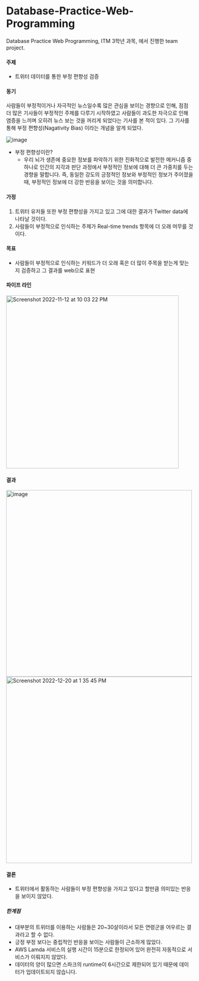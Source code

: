# Database-Practice-Web-Programming
Database Practice Web Programming, ITM 3학년 과목, 에서 진행한 team project.

#### 주제
- 트위터 데이터를 통한 부정 편향성 검증

#### 동기
사람들이 부정적이거나 자극적인 뉴스일수록 많은 관심을 보이는 경향으로 인해, 점점 더 많은 기사들이 부정적인 주제를 다루기 시작하였고 사람들이 과도한 자극으로 인해 염증을 느끼며 오히려 뉴스 보는 것을 꺼리게 되었다는 기사를 본 적이 있다. 그 기사를 통해 부정 편향성(Nagativity Bias) 이라는 개념을 알게 되었다.   

![image](https://user-images.githubusercontent.com/108987773/208585767-e9a810cb-ae09-468d-b312-ce165b75414c.png)  

- 부정 편향성이란?
  - 우리 뇌가 생존에 중요한 정보를 파악하기 위한 진화적으로 발전한 메커니즘 중 하나로 인간의 지각과 판단 과정에서 부정적인 정보에 대해 더 큰 가중치를 두는 경향을 말합니다. 즉, 동일한 강도의 긍정적인 정보와 부정적인 정보가 주어졌을 때, 부정적인 정보에 더 강한 반응을 보이는 것을 의미합니다.
  
#### 가정
1. 트위터 유저들 또한 부정 편향성을 가지고 있고 그에 대한 결과가 Twitter data에 나타날 것이다.
2. 사람들이 부정적으로 인식하는 주제가 Real-time trends 항목에 더 오래 머무를 것이다.

#### 목표
- 사람들이 부정적으로 인식하는 키워드가 더 오래 혹은 더 많이 주목을 받는게 맞는지 검증하고 그 결과를 web으로 표현

#### 파이프 라인
<img width="464" alt="Screenshot 2022-11-12 at 10 03 22 PM" src="https://user-images.githubusercontent.com/108987773/201475299-88b30f88-b98a-4512-ba5f-237de7727ef4.png">

#### 결과
<img width="500" alt="image" src="https://user-images.githubusercontent.com/108987773/208584507-ed73c3a2-31bd-44da-8861-f52ed90937bf.png"><img width="500" alt="Screenshot 2022-12-20 at 1 35 45 PM" src="https://user-images.githubusercontent.com/108987773/208584673-3d880f72-8351-4a02-8b48-27fb4ad006b1.png">

#### 결론
- 트위터에서 활동하는 사람들이 부정 편향성을 가지고 있다고 할만큼 의미있는 반응을 보이지 않았다.

##### 한계점
- 대부분의 트위터를 이용하는 사람들은 20~30살이라서 모든 연령군을 어우르는 결과라고 할 수 없다.
- 긍정 부정 보다는 중립적인 반응을 보이는 사람들이 근소하게 많았다.
- AWS Lamda 서비스의 실행 시간이 15분으로 한정되어 있어 완전히 자동적으로 서비스가 이뤄지지 않았다.
- 데이터의 양이 많으면 스파크의 runtime이 6시간으로 제한되어 있기 때문에 데이터가 업데이트되지 않습니다.
